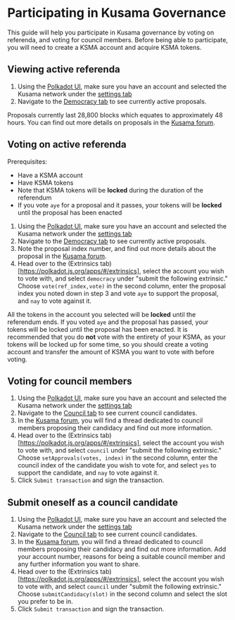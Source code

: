 # Participating in Kusama Governance

This guide will help you participate in Kusama governance by  voting on referenda, and voting for council members. Before being able to participate, you will need to create a KSMA account and acquire KSMA tokens. 

## Viewing active referenda

1. Using the [Polkadot UI](https://polkadot.js.org/apps/), make sure you have an account and selected the Kusama network under the [settings tab](https://polkadot.js.org/apps/#/settings)
2. Navigate to the [Democracy tab](https://polkadot.js.org/apps/#/democracy) to see currently active proposals.

Proposals currently last 28,800 blocks which equates to approximately 48 hours. You can find out more details on proposals in the [Kusama forum](https://forum.kusama.network/).

## Voting on active referenda

Prerequisites:
- Have a KSMA account
- Have KSMA tokens
- Note that KSMA tokens will be **locked** during the duration of the referendum
- If you vote `aye` for a proposal and it passes, your tokens will be **locked** until the proposal has been enacted

1. Using the [Polkadot UI](https://polkadot.js.org/apps/), make sure you have an account and selected the Kusama network under the [settings tab](https://polkadot.js.org/apps/#/settings)
2. Navigate to the [Democracy tab](https://polkadot.js.org/apps/#/democracy) to see currently active proposals.
3. Note the proposal index number, and find out more details about the proposal in the [Kusama forum](https://forum.kusama.network/). 
4. Head over to the (Extrinsics tab)[https://polkadot.js.org/apps/#/extrinsics], select the account you wish to vote with, and select `democracy` under "submit the following extrinsic." Choose `vote(ref_index,vote)` in the second column, enter the proposal index you noted down in step 3 and vote `aye` to support the proposal, and `nay` to vote against it.

All the tokens in the account you selected will be **locked** until the referendum ends. If you voted `aye` and the proposal has passed, your tokens will be locked until the proposal has been enacted. It is recommended that you do **not** vote with the entirety of your KSMA, as your tokens will be locked up for some time, so you should create a voting account and transfer the amount of KSMA you want to vote with before voting. 

## Voting for council members

1. Using the [Polkadot UI](https://polkadot.js.org/apps/), make sure you have an account and selected the Kusama network under the [settings tab](https://polkadot.js.org/apps/#/settings)
2. Navigate to the [Council tab](https://polkadot.js.org/apps/#/council) to see current council candidates.
3. In the [Kusama forum](https://forum.kusama.network/), you will find a thread dedicated to council members proposing their candidacy and find out more information.
4. Head over to the (Extrinsics tab)[https://polkadot.js.org/apps/#/extrinsics], select the account you wish to vote with, and select `council` under "submit the following extrinsic." Choose `setApprovals(votes, index)` in the second column, enter the council index of the candidate you wish to vote for, and select `yes` to support the candidate, and `nay` to vote against it.
5. Click `Submit transaction` and sign the transaction.

## Submit oneself as a council candidate

1. Using the [Polkadot UI](https://polkadot.js.org/apps/), make sure you have an account and selected the Kusama network under the [settings tab](https://polkadot.js.org/apps/#/settings)
2. Navigate to the [Council tab](https://polkadot.js.org/apps/#/council) to see current council candidates.
3. In the [Kusama forum](https://forum.kusama.network/), you will find a thread dedicated to council members proposing their candidacy and find out more information. Add your account number, reasons for being a suitable council member and any further information you want to share.
4. Head over to the (Extrinsics tab)[https://polkadot.js.org/apps/#/extrinsics], select the account you wish to vote with, and select `council` under "submit the following extrinsic." Choose `submitCandidacy(slot)` in the second column and select the slot you prefer to be in.
5. Click `Submit transaction` and sign the transaction.
